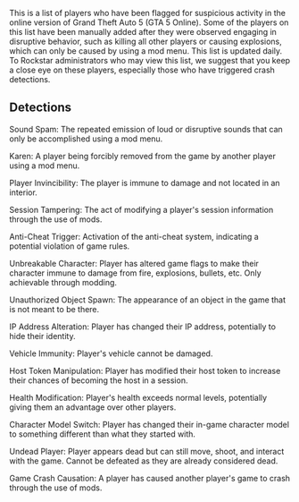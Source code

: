 This is a list of players who have been flagged for suspicious activity in the online version of Grand Theft Auto 5 (GTA 5 Online). Some of the players on this list have been manually added after they were observed engaging in disruptive behavior, such as killing all other players or causing explosions, which can only be caused by using a mod menu. This list is updated daily. To Rockstar administrators who may view this list, we suggest that you keep a close eye on these players, especially those who have triggered crash detections.

## Detections

Sound Spam: The repeated emission of loud or disruptive sounds that can only be accomplished using a mod menu.

Karen: A player being forcibly removed from the game by another player using a mod menu.

Player Invincibility: The player is immune to damage and not located in an interior.

Session Tampering: The act of modifying a player's session information through the use of mods.

Anti-Cheat Trigger: Activation of the anti-cheat system, indicating a potential violation of game rules.

Unbreakable Character: Player has altered game flags to make their character immune to damage from fire, explosions, bullets, etc. Only achievable through modding.

Unauthorized Object Spawn: The appearance of an object in the game that is not meant to be there.

IP Address Alteration: Player has changed their IP address, potentially to hide their identity.

Vehicle Immunity: Player's vehicle cannot be damaged.

Host Token Manipulation: Player has modified their host token to increase their chances of becoming the host in a session.

Health Modification: Player's health exceeds normal levels, potentially giving them an advantage over other players.

Character Model Switch: Player has changed their in-game character model to something different than what they started with.

Undead Player: Player appears dead but can still move, shoot, and interact with the game. Cannot be defeated as they are already considered dead.

Game Crash Causation: A player has caused another player's game to crash through the use of mods.
